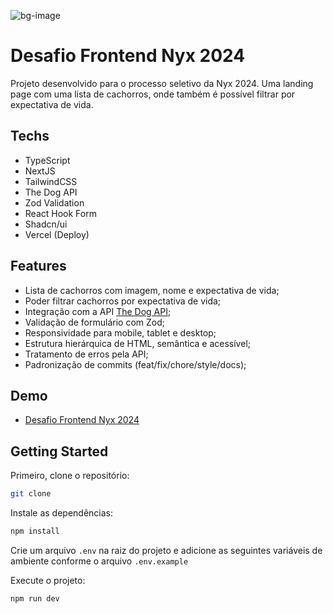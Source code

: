 ![bg-image](https://github.com/rbpolim/senac-dev-health/assets/66570560/25151e7c-5f1d-4914-a9f4-1b5b56bf58a4)

# Desafio Frontend Nyx 2024

Projeto desenvolvido para o processo seletivo da Nyx 2024. Uma landing page com uma lista de cachorros, onde também é possível filtrar por expectativa de vida.

## Techs

- TypeScript
- NextJS
- TailwindCSS
- The Dog API
- Zod Validation
- React Hook Form
- Shadcn/ui
- Vercel (Deploy)

## Features

- Lista de cachorros com imagem, nome e expectativa de vida;
- Poder filtrar cachorros por expectativa de vida;
- Integração com a API [The Dog API](https://thedogapi.com/);
- Validação de formulário com Zod;
- Responsividade para mobile, tablet e desktop;
- Estrutura hierárquica de HTML, semântica e acessível;
- Tratamento de erros pela API;
- Padronização de commits (feat/fix/chore/style/docs);

## Demo

- [Desafio Frontend Nyx 2024](https://nyx-frontend-six.vercel.app)

## Getting Started

Primeiro, clone o repositório:

```bash
git clone
```

Instale as dependências:

```bash
npm install
```

Crie um arquivo `.env` na raiz do projeto e adicione as seguintes variáveis de ambiente conforme o arquivo `.env.example`

Execute o projeto:

```bash
npm run dev
```
